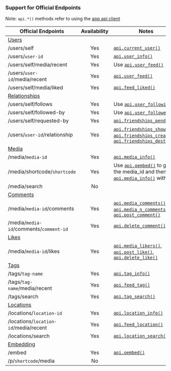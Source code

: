 ### Support for Official Endpoints

Note: ``api.*()`` methods refer to using the [app api client](instagram_private_api/)

Official Endpoints | Availability | Notes |
 ------- | :----------: | ----- |
[Users](https://www.instagram.com/developer/endpoints/users/) | 
/users/self | Yes | [``api.current_user()``](https://instagram-private-api.readthedocs.io/en/latest/api.html#instagram_private_api.Client.current_user)
/users/``user-id`` | Yes | [``api.user_info()``](https://instagram-private-api.readthedocs.io/en/latest/api.html#instagram_private_api.Client.user_info)
/users/self/media/recent | Yes | Use [``api.user_feed()``](https://instagram-private-api.readthedocs.io/en/latest/api.html#instagram_private_api.Client.user_feed)
/users/``user-id``/media/recent | Yes | [``api.user_feed()``](https://instagram-private-api.readthedocs.io/en/latest/api.html#instagram_private_api.Client.user_feed)
/users/self/media/liked | Yes | [``api.feed_liked()``](https://instagram-private-api.readthedocs.io/en/latest/api.html#instagram_private_api.Client.feed_liked)
[Relationships](https://www.instagram.com/developer/endpoints/relationships/) | 
/users/self/follows | Yes | Use [``api.user_following()``](https://instagram-private-api.readthedocs.io/en/latest/api.html#instagram_private_api.Client.user_following)
/users/self/followed-by | Yes | Use [``api.user_followers()``](https://instagram-private-api.readthedocs.io/en/latest/api.html#instagram_private_api.Client.user_followers)
/users/self/requested-by | Yes | [``api.friendships_pending()``](https://instagram-private-api.readthedocs.io/en/latest/api.html#instagram_private_api.Client.friendships_pending)
/users/``user-id``/relationship | Yes | [``api.friendships_show()``](https://instagram-private-api.readthedocs.io/en/latest/api.html#instagram_private_api.Client.friendships_show), [``api.friendships_create()``](https://instagram-private-api.readthedocs.io/en/latest/api.html#instagram_private_api.Client.friendships_create), [``api.friendships_destroy()``](https://instagram-private-api.readthedocs.io/en/latest/api.html#instagram_private_api.Client.friendships_destroy)
[Media](https://www.instagram.com/developer/endpoints/media/) |
/media/``media-id`` | Yes | [``api.media_info()``](https://instagram-private-api.readthedocs.io/en/latest/api.html#instagram_private_api.Client.media_info)
/media/shortcode/``shortcode`` | Yes | Use [``api.oembed()``](https://instagram-private-api.readthedocs.io/en/latest/api.html#instagram_private_api.Client.oembed) to get the media_id and then call [``api.media_info()``](https://instagram-private-api.readthedocs.io/en/latest/api.html#instagram_private_api.Client.media_info) with it
/media/search | No
[Comments](https://www.instagram.com/developer/endpoints/comments/) |
/media/``media-id``/comments | Yes | [``api.media_comments()``](https://instagram-private-api.readthedocs.io/en/latest/api.html#instagram_private_api.Client.media_comments), [``api.media_n_comments()``](https://instagram-private-api.readthedocs.io/en/latest/api.html#instagram_private_api.Client.media_n_comments), [``api.post_comment()``](https://instagram-private-api.readthedocs.io/en/latest/api.html#instagram_private_api.Client.post_comment)
/media/``media-id``/comments/``comment-id`` | Yes | [``api.delete_comment()``](https://instagram-private-api.readthedocs.io/en/latest/api.html#instagram_private_api.Client.delete_comment)
[Likes](https://www.instagram.com/developer/endpoints/likes/) |
/media/``media-id``/likes | Yes | [``api.media_likers()``](https://instagram-private-api.readthedocs.io/en/latest/api.html#instagram_private_api.Client.media_likers), [``api.post_like()``](https://instagram-private-api.readthedocs.io/en/latest/api.html#instagram_private_api.Client.post_like), [``api.delete_like()``](https://instagram-private-api.readthedocs.io/en/latest/api.html#instagram_private_api.Client.delete_like)
[Tags](https://www.instagram.com/developer/endpoints/tags/) |
/tags/``tag-name`` | Yes | [``api.tag_info()``](https://instagram-private-api.readthedocs.io/en/latest/api.html#instagram_private_api.Client.tag_info)
/tags/``tag-name``/media/recent | Yes | [``api.feed_tag()``](https://instagram-private-api.readthedocs.io/en/latest/api.html#instagram_private_api.Client.feed_tag)
/tags/search | Yes | [``api.tag_search()``](https://instagram-private-api.readthedocs.io/en/latest/api.html#instagram_private_api.Client.tag_search)
[Locations](https://www.instagram.com/developer/endpoints/locations/) |
/locations/``location-id`` | Yes | [``api.location_info()``](https://instagram-private-api.readthedocs.io/en/latest/api.html#instagram_private_api.Client.location_info)
/locations/``location-id``/media/recent | Yes | [``api.feed_location()``](https://instagram-private-api.readthedocs.io/en/latest/api.html#instagram_private_api.Client.feed_location)
/locations/search | Yes | [``api.location_search()``](https://instagram-private-api.readthedocs.io/en/latest/api.html#instagram_private_api.Client.location_search)
[Embedding](https://www.instagram.com/developer/embedding/) |
/embed | Yes | [``api.oembed()``](https://instagram-private-api.readthedocs.io/en/latest/api.html#instagram_private_api.Client.oembed)
/p/``shortcode``/media | No
